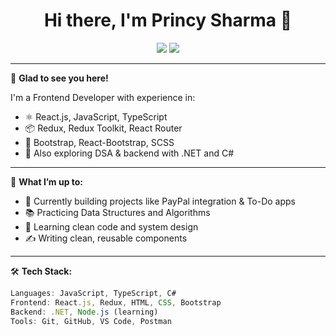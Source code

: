 <h1 align="center">Hi there, I'm Princy Sharma 👋</h1>

<p align="center">
  <a href="https://www.linkedin.com/in/princy-sharma-850260194/" target="_blank"><img src="https://img.shields.io/badge/LinkedIn-blue?logo=linkedin" /></a>
  <a href="mailto:princyapcps@gmail.com.com"><img src="https://img.shields.io/badge/Gmail-red?logo=gmail" /></a>
<!-- <a href="https://your-portfolio-link.com"><img src="https://img.shields.io/badge/Portfolio-black?logo=githubpages" /></a> -->
</p>

---

🌟 **Glad to see you here!**

I'm a Frontend Developer with experience in:
- ⚛️ React.js, JavaScript, TypeScript
- 📦 Redux, Redux Toolkit, React Router
- 💅 Bootstrap, React-Bootstrap, SCSS
- 🧠 Also exploring DSA & backend with .NET and C#

---

📌 **What I’m up to:**

- 🔧 Currently building projects like PayPal integration & To-Do apps
- 📚 Practicing Data Structures and Algorithms
- 🧠 Learning clean code and system design
- ✍️ Writing clean, reusable components

---

🛠️ **Tech Stack:**

``` js
Languages: JavaScript, TypeScript, C#
Frontend: React.js, Redux, HTML, CSS, Bootstrap
Backend: .NET, Node.js (learning)
Tools: Git, GitHub, VS Code, Postman
